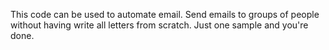 This code can be used to automate email. Send emails to groups of people without having write all letters from scratch. Just one sample and you're done.

